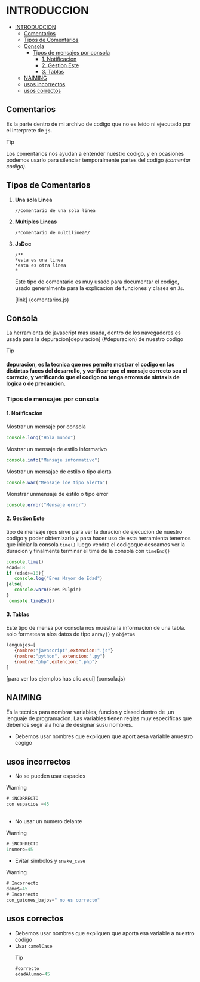 # INTRODUCCION
- [INTRODUCCION](#introduccion)
  - [Comentarios](#comentarios)
  - [Tipos de Comentarios](#tipos-de-comentarios)
  - [Consola](#consola)
    - [Tipos de mensajes por consola](#tipos-de-mensajes-por-consola)
      - [1. Notificacion](#1-notificacion)
      - [2. Gestion Este](#2-gestion-este)
      - [3. Tablas](#3-tablas)
  - [NAIMING](#naiming)
  - [usos incorrectos](#usos-incorrectos)
  - [usos correctos](#usos-correctos)
  
## Comentarios
Es la parte dentro de mi archivo de codigo que no es leido ni ejecutado por el interprete de `js`.
> [!TIP]
> Los comentarios nos ayudan a entender nuestro codigo, y en ocasiones podemos usarlo para silenciar temporalmente partes del codigo *(comentar codigo)*.

## Tipos de Comentarios
1. **Una sola Linea**
   ```
   //comentario de una sola linea
   ```
2. **Multiples Lineas**
   ```
   /*comentario de multilinea*/
   ```
3. **JsDoc**
   ```
   /**
   *esta es una linea
   *esta es otra linea
   *
   ```
   Este tipo de comentario es muy usado para documentar el codigo, usado generalmente para la explicacion de funciones y clases en `Js`.

   
   [link] (comentarios.js)

## Consola
La herramienta de javascript mas usada, dentro de los navegadores es usada para la depuracion[depuracion] (#depuracion) de nuestro codigo

>[!TIP]
> #### depuracion, es la tecnica que nos permite mostrar el codigo en las distintas faces del desarrollo, y verificar que el  mensaje correcto sea el correcto, y verificando que el codigo no tenga errores de sintaxis de logica o de precaucion. 

### Tipos de mensajes por consola
#### 1. Notificacion
Mostrar un mensaje por consola 
```js
console.long("Hola mundo")
```
Mostrar un mensaje de estilo informativo
```js
console.info("Mensaje informativo")
```
Mostrar un mensajae de estilo o tipo alerta
```js
console.war("Mensaje ide tipo alerta")
```
Monstrar unmensaje de estilo o tipo error
```js
console.error("Mensaje error")
```
#### 2. Gestion Este 
tipo de mensaje njos sirve para ver la duracion de ejecucion de nuestro codigo y poder obtemizarlo   y para hacer uso de esta herramienta tenemos que iniciar la consola `time()` luego vendra el codigoque deseamos ver la duracion y finalmente terminar el time de la consola con `timeEnd()`
```js
console.time()
edad=18
if (edad>=18){
   console.log("Eres Mayor de Edad")
}else{
   console.warn(Eres Pulpin)
}
 console.timeEnd()
```
#### 3. Tablas  
Este tipo de mensa por consola nos muestra la informacion de una tabla.
solo formateara alos datos de tipo `array{}` y `objetos`
```js
lenguajes=[
   {nombre:"javascript",extencion:".js"}
   {nombre:"python", extencion:".py"}
   {nombre:"php",extencion:".php"}
]
```
[para ver los ejemplos has clic aqui] (consola.js)

## NAIMING
Es la tecnica para nombrar variables, funcion y clased dentro de ,un lenguaje de programacion.
Las variables tienen reglas muy especificas que debemos segir ala hora de designar susu nombres.
- Debemos usar nombres que expliquen que aport aesa variable anuestro cogigo
## usos incorrectos
- No se pueden usar espacios
>[!WARNING]
```js
# iNCORRECTO
con espacios =45
    
```
- No usar un numero delante
>[!WARNING]
```js
# iNCORRECTO
1numero=45
```
- Evitar simbolos y `snake_case`
>[!WARNING]
   ```js
# Incorrecto
dame$=45
# Incorrecto
con_guiones_bajos=" no es correcto"
```
## usos correctos
- Debemos usar nombres que expliquen que aporta esa variable a nuestro codigo
- Usar `camelCase`
  >[!TIP]
  ```js
  #correcto
  edadAlumno=45
  ```

